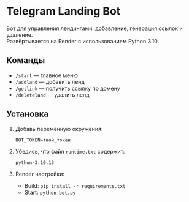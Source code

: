 # Telegram Landing Bot

Бот для управления лендингами: добавление, генерация ссылок и удаление.  
Развёртывается на Render с использованием Python 3.10.

## Команды
- `/start` — главное меню
- `/addland` — добавить ленд
- `/getlink` — получить ссылку по домену
- `/deleteland` — удалить ленд

## Установка

1. Добавь переменную окружения:
   ```
   BOT_TOKEN=твой_токен
   ```

2. Убедись, что файл `runtime.txt` содержит:

   ```
   python-3.10.13
   ```

3. Render настройки:
   - Build: `pip install -r requirements.txt`
   - Start: `python bot.py`
